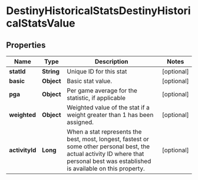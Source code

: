 
# DestinyHistoricalStatsDestinyHistoricalStatsValue

## Properties
Name | Type | Description | Notes
------------ | ------------- | ------------- | -------------
**statId** | **String** | Unique ID for this stat |  [optional]
**basic** | **Object** | Basic stat value. |  [optional]
**pga** | **Object** | Per game average for the statistic, if applicable |  [optional]
**weighted** | **Object** | Weighted value of the stat if a weight greater than 1 has been assigned. |  [optional]
**activityId** | **Long** | When a stat represents the best, most, longest, fastest or some other personal best, the actual activity ID where that personal best was established is available on this property. |  [optional]



